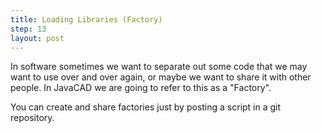 ```yaml
---
title: Loading Libraries (Factory)
step: 13
layout: post
---
```

In software sometimes we want to separate out some code that we may want to use over and over again, or maybe we want to share it with other people. In JavaCAD we are going to refer to this as a "Factory".

You can create and share factories just by posting a script in a git repository.

<script src="https://gist.github.com/madhephaestus/d0a4fcda488a8958095b.js"></script>
